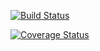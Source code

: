 [![Build Status](https://travis-ci.org/stopsopa/spark.svg?branch=dev)](https://travis-ci.org/stopsopa/spark)

[![Coverage Status](https://coveralls.io/repos/github/stopsopa/spark/badge.svg?branch=dev)](https://coveralls.io/github/stopsopa/spark?branch=dev)

